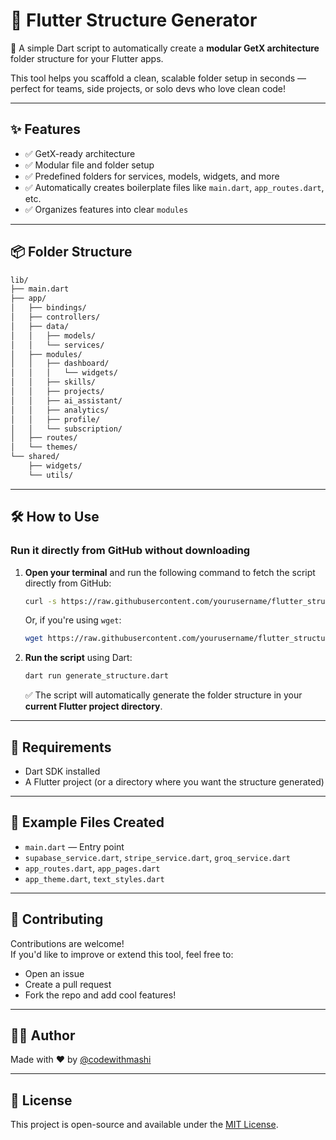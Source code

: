 # 📁 Flutter Structure Generator

🚀 A simple Dart script to automatically create a **modular GetX architecture** folder structure for your Flutter apps.

This tool helps you scaffold a clean, scalable folder setup in seconds — perfect for teams, side projects, or solo devs who love clean code!

---

## ✨ Features

- ✅ GetX-ready architecture
- ✅ Modular file and folder setup
- ✅ Predefined folders for services, models, widgets, and more
- ✅ Automatically creates boilerplate files like `main.dart`, `app_routes.dart`, etc.
- ✅ Organizes features into clear `modules`

---

## 📦 Folder Structure

```bash
lib/
├── main.dart
├── app/
│   ├── bindings/
│   ├── controllers/
│   ├── data/
│   │   ├── models/
│   │   └── services/
│   ├── modules/
│   │   ├── dashboard/
│   │   │   └── widgets/
│   │   ├── skills/
│   │   ├── projects/
│   │   ├── ai_assistant/
│   │   ├── analytics/
│   │   ├── profile/
│   │   └── subscription/
│   ├── routes/
│   └── themes/
└── shared/
    ├── widgets/
    └── utils/
```

---

## 🛠️ How to Use

### **Run it directly from GitHub without downloading**

1. **Open your terminal** and run the following command to fetch the script directly from GitHub:

    ```bash
    curl -s https://raw.githubusercontent.com/yourusername/flutter_structure_generator/main/generate_structure.dart -o generate_structure.dart
    ```

    Or, if you're using `wget`:

    ```bash
    wget https://raw.githubusercontent.com/yourusername/flutter_structure_generator/main/generate_structure.dart
    ```

2. **Run the script** using Dart:

    ```bash
    dart run generate_structure.dart
    ```

    ✅ The script will automatically generate the folder structure in your **current Flutter project directory**.

---

## 📎 Requirements

- Dart SDK installed
- A Flutter project (or a directory where you want the structure generated)

---

## 📂 Example Files Created

- `main.dart` — Entry point
- `supabase_service.dart`, `stripe_service.dart`, `groq_service.dart`
- `app_routes.dart`, `app_pages.dart`
- `app_theme.dart`, `text_styles.dart`

---

## 🤝 Contributing

Contributions are welcome!  
If you'd like to improve or extend this tool, feel free to:

- Open an issue
- Create a pull request
- Fork the repo and add cool features!

---

## 👨‍💻 Author

Made with ❤️ by [@codewithmashi](https://github.com/codewithmashi)

---

## 📜 License

This project is open-source and available under the [MIT License](LICENSE).
```
